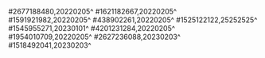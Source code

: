 #2677188480,20220205^
#1621182667,20220205^
#1591921982,20220205^
#438902261,20220205^
#1525122122,25252525^
#1545955271,20230101^
#4201231284,20220205^
#1954010709,20220205^
#2627236088,20230203^
#1518492041,20230203^
